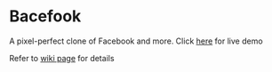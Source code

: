 # Bacefook
A pixel-perfect clone of Facebook and more. Click [here](https://bacefook-demo.herokuapp.com/) for live demo

Refer to [wiki page](https://github.com/yucho/bacefook/wiki) for details
